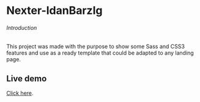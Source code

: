 ﻿# Nexter-IdanBarzIg

###### Introduction

This project was made with the purpose to show some Sass and CSS3 features and use as a ready template that could be adapted to any landing page.

## Live demo

[Click here](https://idanbarzi.github.io/Nexter-IdanBarzI/).


